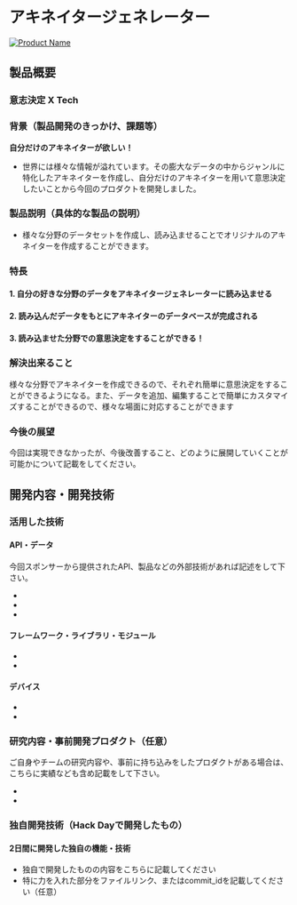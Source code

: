 # アキネイタージェネレーター

[![Product Name](image.png)](https://www.youtube.com/watch?v=G5rULR53uMk)

## 製品概要
### 意志決定 X Tech

### 背景（製品開発のきっかけ、課題等）
**自分だけのアキネイターが欲しい！**
- 世界には様々な情報が溢れています。その膨大なデータの中からジャンルに特化したアキネイターを作成し、自分だけのアキネイターを用いて意思決定したいことから今回のプロダクトを開発しました。


### 製品説明（具体的な製品の説明）
- 様々な分野のデータセットを作成し、読み込ませることでオリジナルのアキネイターを作成することができます。

### 特長

#### 1. 自分の好きな分野のデータをアキネイタージェネレーターに読み込ませる

#### 2. 読み込んだデータをもとにアキネイターのデータベースが完成される

#### 3. 読み込ませた分野での意思決定をすることができる！

### 解決出来ること
様々な分野でアキネイターを作成できるので、それぞれ簡単に意思決定をすることができるようになる。また、データを追加、編集することで簡単にカスタマイズすることができるので、様々な場面に対応することができます

### 今後の展望
今回は実現できなかったが、今後改善すること、どのように展開していくことが可能かについて記載をしてください。


## 開発内容・開発技術
### 活用した技術
#### API・データ
今回スポンサーから提供されたAPI、製品などの外部技術があれば記述をして下さい。

* 
* 
* 

#### フレームワーク・ライブラリ・モジュール
* 
* 

#### デバイス
* 
* 

### 研究内容・事前開発プロダクト（任意）
ご自身やチームの研究内容や、事前に持ち込みをしたプロダクトがある場合は、こちらに実績なども含め記載をして下さい。

* 
* 


### 独自開発技術（Hack Dayで開発したもの）
#### 2日間に開発した独自の機能・技術
* 独自で開発したものの内容をこちらに記載してください
* 特に力を入れた部分をファイルリンク、またはcommit_idを記載してください（任意）
